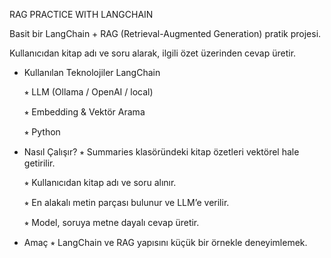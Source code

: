 RAG PRACTICE WITH LANGCHAIN

Basit bir LangChain + RAG (Retrieval-Augmented Generation) pratik projesi.

Kullanıcıdan kitap adı ve soru alarak, ilgili özet üzerinden cevap üretir.

- Kullanılan Teknolojiler
LangChain

    ⭒ LLM (Ollama / OpenAI / local)

    ⭒ Embedding & Vektör Arama

    ⭒ Python

- Nasıl Çalışır?
    ⭒ Summaries klasöründeki kitap özetleri vektörel hale getirilir.

    ⭒ Kullanıcıdan kitap adı ve soru alınır.

    ⭒ En alakalı metin parçası bulunur ve LLM’e verilir.

    ⭒ Model, soruya metne dayalı cevap üretir.

- Amaç
    ⭒ LangChain ve RAG yapısını küçük bir örnekle deneyimlemek.

